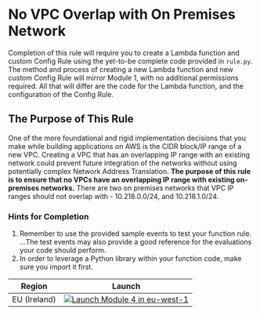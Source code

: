 # No VPC Overlap with On Premises Network
Completion of this rule will require you to create a Lambda function and custom Config Rule using the yet-to-be complete code provided in `rule.py`.  The method and process of creating a new Lambda function and new custom Config Rule will mirror Module 1, with no additional permissions required.  All that will differ are the code for the Lambda function, and the configuration of the Config Rule.

## The Purpose of This Rule
One of the more foundational and rigid implementation decisions that you make while building applications on AWS is the CIDR block/IP range of a new VPC.  Creating a VPC that has an overlapping IP range with an existing network could prevent future integration of the networks without using potentially complex Network Address Translation.  **The purpose of this rule is to ensure that no VPCs have an overlapping IP range with existing on-premises networks.**  There are two on premises networks that VPC IP ranges should not overlap with - 10.218.0.0/24, and 10.218.1.0/24.  

### Hints for Completion
1. Remember to use the provided sample events to test your function rule. ...The test events may also provide a good reference for the evaluations your code should perform.
2. In order to leverage a Python library within your function code, make sure you import it first.

Region| Launch
------|-----
EU (Ireland) | [![Launch Module 4 in eu-west-1](http://docs.aws.amazon.com/AWSCloudFormation/latest/UserGuide/images/cloudformation-launch-stack-button.png)](https://console.aws.amazon.com/cloudformation/home?region=eu-west-1#/stacks/new?stackName=ConfigRules-Module-4-No-Overlapping-IP-Ranges&templateURL=https://s3.amazonaws.com/config-rules-workshop-eu-west-1/module-4/template.yml)
